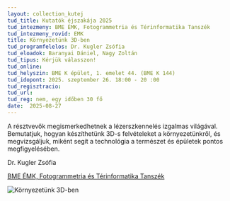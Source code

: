 ```yaml
---
layout: collection_kutej
tud_title: Kutatók éjszakája 2025
tud_intezmeny: BME ÉMK, Fotogrammetria és Térinformatika Tanszék
tud_intezmeny_rovid: EMK
title: Környezetünk 3D-ben
tud_programfelelos: Dr. Kugler Zsófia
tud_eloadok: Baranyai Dániel, Nagy Zoltán
tud_tipus: Kérjük válasszon!
tud_online: 
tud_helyszin: BME K épület, 1. emelet 44. (BME K 144)
tud_idopont: 2025. szeptember 26. 18:00 - 20 :00
tud_regisztracio: 
tud_url: 
tud_reg: nem, egy időben 30 fő 
date:  2025-08-27
---
```


A résztvevők megismerkedhetnek a lézerszkennelés izgalmas világával. Bemutatjuk, hogyan készíthetünk 3D-s felvételeket a környezetünkről, és megvizsgáljuk, miként segít a technológia a természet és épületek pontos megfigyelésében.

Dr. Kugler Zsófia 

[BME ÉMK, Fotogrammetria és Térinformatika Tanszék](https://fmt.bme.hu/)

![Környezetünk 3D-ben](../2025/images/kornyezetunk-3d-ben.jpg)

